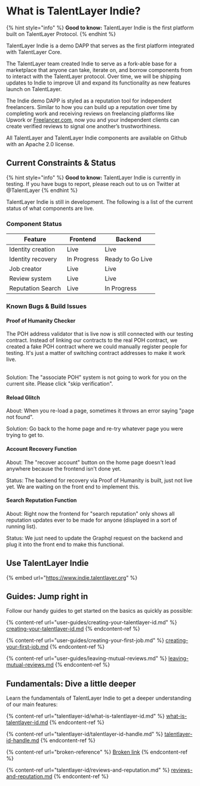 # What is TalentLayer Indie?

{% hint style="info" %}
**Good to know:** TalentLayer Indie is the first platform built on TalentLayer Protocol.&#x20;
{% endhint %}

TalentLayer Indie is a demo DAPP that serves as the first platform integrated with TalentLayer Core.

The TalentLayer team created Indie to serve as a fork-able base for a marketplace that anyone can take, iterate on, and borrow components from to interact with the TalentLayer protocol. Over time, we will be shipping updates to Indie to improve UI and expand its functionality as new features launch on TalentLayer.&#x20;

The Indie demo DAPP is styled as a reputation tool for independent freelancers. Similar to how you can build up a reputation over time by completing work and receiving reviews on freelancing platforms like Upwork or [Freelancer.com](http://freelancer.com), now you and your independent clients can create verified reviews to signal one another’s trustworthiness.

All TalentLayer and TalentLayer Indie components are available on Github with an Apache 2.0 license.&#x20;

## Current Constraints & Status

{% hint style="info" %}
**Good to know:** TalentLayer Indie is currently in testing. If you have bugs to report, please reach out to us on Twitter at @TalentLayer
{% endhint %}

TalentLayer Indie is still in development. The following is a list of the current status of what components are live.

### Component Status

| Feature           | Frontend    | Backend          |
| ----------------- | ----------- | ---------------- |
| Identity creation | Live        | Live             |
| Identity recovery | In Progress | Ready to Go Live |
| Job creator       | Live        | Live             |
| Review system     | Live        | Live             |
| Reputation Search | Live        | In Progress      |

### Known Bugs & Build Issues

#### Proof of Humanity Checker

The POH address validator that is live now is still connected with our testing contract.  Instead of linking our contracts to the real POH contract, we created a fake POH contract where we could manually register people for testing. It's just a matter of switching contract addresses to make it work live.&#x20;

\
Solution: The "associate POH" system is not going to work for you on the current site. Please click "skip verification".

#### Reload Glitch

About: When you re-load a page, sometimes it throws an error saying "page not found".&#x20;

Solution: Go back to the home page and re-try whatever page you were trying to get to.&#x20;

#### Account Recovery Function

About: The "recover account" button on the home page doesn't lead anywhere because the frontend isn't done yet.&#x20;

Status: The backend for recovery via Proof of Humanity is built, just not live yet. We are waiting on the front end to implement this.&#x20;

#### Search Reputation Function

About: Right now the frontend for "search reputation" only shows all reputation updates ever to be made for anyone (displayed in a sort of running list).&#x20;

Status: We just need to update the Graphql request on the backend and plug it into the front end to make this functional.

## Use TalentLayer Indie

{% embed url="https://www.indie.talentlayer.org" %}

## Guides: Jump right in

Follow our handy guides to get started on the basics as quickly as possible:

{% content-ref url="user-guides/creating-your-talentlayer-id.md" %}
[creating-your-talentlayer-id.md](user-guides/creating-your-talentlayer-id.md)
{% endcontent-ref %}

{% content-ref url="user-guides/creating-your-first-job.md" %}
[creating-your-first-job.md](user-guides/creating-your-first-job.md)
{% endcontent-ref %}

{% content-ref url="user-guides/leaving-mutual-reviews.md" %}
[leaving-mutual-reviews.md](user-guides/leaving-mutual-reviews.md)
{% endcontent-ref %}

## Fundamentals: Dive a little deeper

Learn the fundamentals of TalentLayer Indie to get a deeper understanding of our main features:

{% content-ref url="talentlayer-id/what-is-talentlayer-id.md" %}
[what-is-talentlayer-id.md](talentlayer-id/what-is-talentlayer-id.md)
{% endcontent-ref %}

{% content-ref url="talentlayer-id/talentlayer-id-handle.md" %}
[talentlayer-id-handle.md](talentlayer-id/talentlayer-id-handle.md)
{% endcontent-ref %}

{% content-ref url="broken-reference" %}
[Broken link](broken-reference)
{% endcontent-ref %}

{% content-ref url="talentlayer-id/reviews-and-reputation.md" %}
[reviews-and-reputation.md](talentlayer-id/reviews-and-reputation.md)
{% endcontent-ref %}
